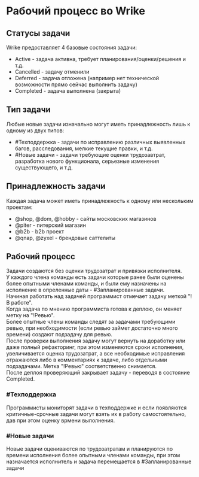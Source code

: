 # Рабочий процесс во Wrike
## Статусы задачи
Wrike предоставляет 4 базовые состояния задачи:  
*   Active - задача активна, требует планирования/оценки/решения и т.д.
*   Cancelled - задачу отменили
*   Deferred - задача отложена (например нет технической возможности прямо сейчас выполнить задачу)
*   Completed - задача выполнена (закрыта)

## Тип задачи
Любые новые задачи изначально могут иметь принадлежность лишь к одному из двух типов:  
*   #Техподдержка - задачи по исправлению различных выявленных багов, расследования, мелкие текущие правки, и т.д.
*   #Новые задачи - задачи требующие оценки трудозавтрат, разработка нового функционала, серьезные изменения существующего, и т.д.

## Принадлежность задачи
Каждая задача может иметь принадлежность к одному или нескольким проектам:  
*   @shop, @dom, @hobby - сайты московских магазинов
*   @piter - питерский магазин
*   @b2b - b2b проект
*   @qnap, @zyxel - брендовые саттелиты

## Рабочий процесс
Задачи создаются без оценки трудозатрат и привязки исполнителя.  
У каждого члена команды есть задачи которые ранее были оценены более опытными членами команды, и были ему назначены на исполнение в опреленные даты - #Запланированные задачи.  
Начиная работать над задачей программист отмечает задачу меткой "!В работе".  
Когда задача по мнению программиста готова к деплою, он меняет метку на "!Ревью".  
Более опытные члены команды следят за задачами требующими ревью, при необходимости (если ревью займет достаточно много времени) создают подзадачу для ревью.  
После проверки выполнения задачу могут вернуть на доработку или даже полный рефакторинг, при этом изменяются сроки исполнения, увеличивается оценка трудозатрат, а все необходимые исправления отражаются либо в комментариях к задаче, либо отдельными подзадачами. Метка "!Ревью" соответственно снимается.  
После деплоя проверяющий закрывает задачу - переводя в состояние Completed.

### #Техподдержка
Программисты мониторят задачи в техподдержке и если появляются критичные-срочные задачи могут взять их в работу самостоятельно, дав при этом оценку врмени выполнения.

### #Новые задачи
Новые задачи оцениваются по трудозатратам и планируются по времени исполнения более опытными членами команды, при этом назначается исполнитель и задача перемещается в #Запланированные задачи
